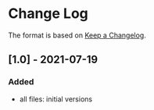 # Change Log

The format is based on [Keep a Changelog](http://keepachangelog.com/).

## [1.0] - 2021-07-19
### Added
- all files: initial versions
